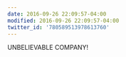 ```yaml
---
date: 2016-09-26 22:09:57-04:00
modified: 2016-09-26 22:09:57-04:00
twitter_id: '780589513978613760'
---
```


  UNBELIEVABLE COMPANY!